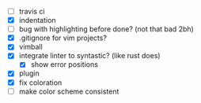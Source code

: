 - [ ] travis ci
- [x] indentation
- [ ] bug with highlighting before done? (not that bad 2bh)
- [x] .gitignore for vim projects?
- [x] vimball
- [x] integrate linter to syntastic? (like rust does)
  - [x] show error positions
- [x] plugin
- [x] fix coloration
- [ ] make color scheme consistent
